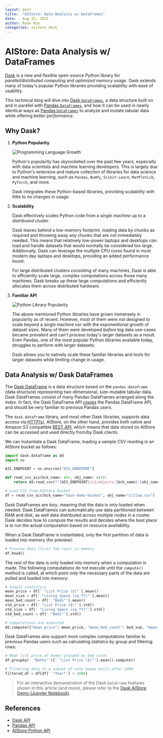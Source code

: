 ```yaml
---
layout: post
title:  "AIStore: Data Analysis w/ DataFrames"
date:   Aug 15, 2022
author: Ryan Koo
categories: aistore dask
---
```


# AIStore: Data Analysis w/ DataFrames

[Dask](https://www.dask.org/) is a new and flexible open-source Python library for *parallel/distributed computing* and *optimized memory usage*. Dask extends many of today's popular Python libraries providing scalability with ease of usability.

This technical blog will dive into [Dask `DataFrames`](https://examples.dask.org/dataframe.html), a data structure built on and in parallel with [Pandas `DataFrames`](https://pandas.pydata.org/pandas-docs/stable/reference/api/pandas.DataFrame.html), and how it can be used in nearly identical ways as [Pandas `DataFrames`](https://pandas.pydata.org/pandas-docs/stable/reference/api/pandas.DataFrame.html) to analyze and mutate tabular data while offering *better performance*.

## Why Dask?

1. **Python Popularity**

    ![Programming Language Growth](/images/language-popularity.png)

    Python's popularity has skyrocketed over the past few years, especially with data scientists and machine learning developers. This is largely due to Python's extensive and mature collection of libraries for data science and machine learning, such as `Pandas`, `NumPy`, `Scikit-Learn`, `MatPlotLib`, `PyTorch`, and more.

    Dask integrates these Python-based libraries, providing scalability with little to no changes in usage.

2. **Scalability**

    Dask effectively scales Python code from a *single machine* up to a *distributed cluster*. 

    Dask leaves behind a low-memory footprint, loading data by chunks as required and throwing away any chunks that are not immediately needed. This means that relatively low-power laptops and desktops *can* load and handle datasets that would normally be considered too large. Additionally, Dask can leverage the multiple CPU cores found in most modern day laptops and desktops, providing an added performance boost. 

    For large distributed clusters consisting of many machines, Dask is able to efficiently scale large, complex computations across those many machines. Dask breaks up these large computations and efficiently allocates them across distributed hardware.

3. **Familiar API**

    ![Python Library Popularity](/images/python-package-popularity.png)
    
    The above mentioned Python libraries have grown immensely in popularity as of recent. However, most of them were not designed to scale beyond a single machine nor with the exponentional growth of dataset sizes. Many of them were developed *before* big data use-cases became prevalent and can't process today's larger datasets as a result. Even Pandas, one of the most popular Python libraries available today, struggles to perform with larger datasets.

    Dask allows you to natively scale these familiar libraries and tools for larger datasets while limiting change in usage.


## Data Analysis w/ Dask DataFrames

The [Dask DataFrame](https://docs.dask.org/en/stable/dataframe.html#dask-dataframe) is a data structure based on the `pandas.dataframe` (data structure) representing two-dimensional, size-mutable tabular data. Dask DataFrames consist of many Pandas DataFrames arranged along the *index*. In fact, the Dask DataFrame API [copies](https://docs.dask.org/en/stable/dataframe.html#dask-dataframe-copies-the-pandas-dataframe-api) the Pandas DataFrame API, and should be very familiar to previous Pandas users.

The `dask.dataframe` library, and most other Dask libraries, supports data access via [HTTP(s)](https://docs.dask.org/en/stable/how-to/connect-to-remote-data.html#http-s). AIStore, on the other hand, provides both native and Amazon S3 compatible [REST API](https://aiatscale.org/docs/http-api), which means that data stored on AIStore can be accessed and used directly from/by Dask clients.

We can instantiate a Dask DataFrame, loading a sample CSV residing in an AIStore bucket as follows: 

```python
import dask.dataframe as dd
import os

AIS_ENDPOINT = os.environ["AIS_ENDPOINT"]

def read_csv_ais(bck_name: str, obj_name: str):
    return dd.read_csv(f"{AIS_ENDPOINT}/v1/objects/{bck_name}/{obj_name}")

# Load CSV from AIStore bucket
df = read_csv_ais(bck_name="dask-demo-bucket", obj_name="zillow.csv")
```

Dask DataFrames are *lazy*, meaning that the data is only loaded when needed. Dask DataFrames can automatically use data partitioned between RAM and disk, as well data distributed across multiple nodes in a cluster. Dask decides how to compute the results and decides where the best place is to run the actual computation based on resource availability.

When a Dask DataFrame is instantiated, only the first partition of data is loaded into memory (for preview):

```python
# Preview data (first few rows) in memory
df.head()
```

The rest of the data is only loaded into memory when a computation is made. The following computations do not execute until the `compute()` method is called, at which point *only* the necessary parts of the data are pulled and loaded into memory:

```python
# Simple statistics
mean_price = df[' "List Price ($)"'].mean()
mean_size = df[' "Living Space (sq ft)"'].mean()
mean_bed_count = df[' "Beds"'].mean()
std_price = df[' "List Price ($)"'].std()
std_size = df[' "Living Space (sq ft)"'].std()
std_bed_count = df[' "Beds"'].std() 

# Computations are executed
dd.compute({"mean_price": mean_price, "mean_bed_count": bed_sum, "mean_size": mean_size, "std_price": std_price, "std_size", "std_bed_count": std_bed_count})
```

Dask DataFrames also support more complex computations familiar to previous Pandas users such as calculating statistcs by group and filtering rows:

```python
# Mean list price of homes grouped by bed count
df.groupby(' "Baths"')[' "List Price ($)"'].mean().compute()

# Filtering data to a subset of only homes built after 2000
filtered_df = df[df[' "Year"'] > 2000]
```

> For an interactive demonstration of the Dask `DataFrame` features shown in this article (and more), please refer to the [Dask AIStore Demo (Jupyter Notebook)](https://github.com/NVIDIA/aistore/blob/master/python/aistore/examples/dask/dask-aistore-demo.ipynb).


## References

* [Dask API](https://docs.dask.org/en/stable/dataframe-api.html)
* [Pandas API](https://pandas.pydata.org/docs/reference/index.html)
* [AIStore Python API](https://github.com/NVIDIA/aistore/blob/master/docs/python_api.md)



